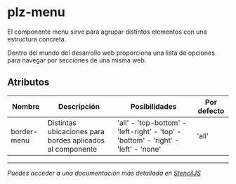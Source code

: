 # plz-menu

El componente menu sirve para agrupar distintos elementos con una estructura concreta.

Dentro del mundo del desarrollo web proporciona una lista de opciones para navegar por secciones de una misma web.

## Atributos

| Nombre      | Descripción                                               | Posibilidades                                                     | Por defecto |
| ----------- | --------------------------------------------------------- | ----------------------------------------------------------------- | ----------- |
| border-menu | Distintas ubicaciones para bordes aplicados al componente | 'all' - 'top-bottom' - 'left-right' - 'top' - 'bottom' - 'right' - 'left' - 'none' | 'all'       |

--------------------------------------------------------------------------------------------------------------

*Puedes acceder a una documentación más detallada en [StencilJS](https://palaze-pablodiazjorge.netlify.app/)*